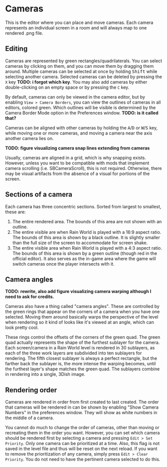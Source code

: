 # Cameras
This is the editor where you can place and move cameras. Each camera represents an individual screen in a room and will always map to one rendered .png file.

## Editing
Cameras are represented by green rectangles/quadrilaterals. You can select cameras by clicking on them, and you can move them by dragging them around. Multiple cameras can be selected at once by holding <kbd>Shift</kbd> while selecting another camera. Selected cameras can be deleted by pressing the `X` key **TODO: i forgot which key**. You may also add cameras by either double-clicking on an empty space or by pressing the `C` key.

By default, cameras can only be viewed in the camera editor, but by enabling `View > Camera Borders`, you can view the outlines of cameras in all editors, colored green. Which outlines will be visible is determined by the Camera Border Mode option in the Preferences window. **TODO: is it called that?**

Cameras can be aligned with other cameras by holding the <kbd>A</kbd>/<kbd>D</kbd> or <kbd>W</kbd>/<kbd>S</kbd> key, while moving one or more cameras, and moving a camera near the axis another camera lies on.

**TODO: figure visualizing camera snap lines extending from cameras**

Usually, cameras are aligned in a grid, which is why snapping exists. However, unless you want to be compatible with mods that implement camera scrolling (i.e. SBCameraScroll), this is not required. Otherwise, there may be visual artifacts from the absence of a visual for portions of the screen.

## Sections of a camera
Each camera has three concentric sections. Sorted from largest to smallest, these are:

1. The entire rendered area. The bounds of this area are not shown with an outline.
2. The entire visible are when Rain World is played with a 16:9 aspect ratio. The bounds of this area is shown by a black outline. It is slightly smaller than the full size of the screen to accommodate for screen shake.
3. The entire visible area when Rain World is played with a 4:3 aspect ratio. The bounds of this area is shown by a green outline (though red in the official editor). It also serves as the in-game area where the game will switch cameras once the player intersects with it.

## Camera angles
**TODO: rewrite, also add figure visualizing camera warping although I need to ask for credits.**

Cameras also have a thing called "camera angles". These are controlled by the green rings that appear on the corners of a camera when you have one selected. Moving them around basically warps the perspective of the level when rendering so it kind of looks like it's viewed at an angle, which can look pretty cool.

These rings control the offsets of the corners of the green quad. The green quad actually represents the shape of the furthest sublayer for the camera. Each screen/camera in a Rain World level is rendered in 30 sublayers, as each of the three work layers are subdivided into ten sublayers for rendering. The fifth closest sublayer is always a perfect rectangle, but the farther back the sublayer is, the more intense the warping becomes, until the furthest layer's shape matches the green quad. The sublayers combine in rendering into a single, 3Dish image.

## Rendering order
Cameras are rendered in order from first created to last created. The order that cameras will be rendered in can be shown by enabling "Show Camera Numbers" in the preferences window. They will show as white numbers in the middle of a camera.

You cannot do much to change the order of cameras, other than moving or recreating them in the order you want. However, you can set which camera should be rendered first by selecting a camera and pressing `Edit > Set Priority`. Only one camera can be prioritized at a time. Also, this flag is not saved in the level file and thus will be reset on the next reload. If you want to remove the prioritization of any camera, simply press `Edit > Clear Priority`. You do not need to have the pertinent camera selected to do this.